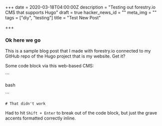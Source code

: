 +++
date = 2020-03-18T04:00:00Z
description = "Testing out forestry.io CMS that supports Hugo"
draft = true
hacker_news_id = ""
meta_img = ""
tags = ["diy", "testing"]
title = "Test New Post"

+++
### Ok here we go

This is a sample blog post that I made with forestry.io connected to my GitHub repo of the Hugo project that is my website. Get it?

Some code block via this web-based CMS:

\`\`\`

bash

\`\`\`

    # That didn't work

Had to hit `Shift + Enter` to break out of the code block, but just the grave accents formatted correctly inline.